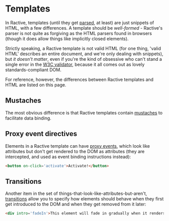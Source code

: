 # Templates

In Ractive, templates (until they get [parsed](ractive-parse.md), at least) are just snippets of HTML, with a few differences. A template should be *well-formed* - Ractive's parser is not quite as forgiving as the HTML parsers found in browsers (though it does allow things like implicitly closed elements).

Strictly speaking, a Ractive template is not valid HTML (for one thing, 'valid HTML' describes an entire document, and we're only dealing with snippets), but *it doesn't matter*, even if you're the kind of obsessive who can't stand a single error in the [W3C validator](http://validator.w3.org/), because it all comes out as lovely standards-compliant DOM.

For reference, however, the differences between Ractive templates and HTML are listed on this page.

## Mustaches

The most obvious difference is that Ractive templates contain [mustaches](mustaches.md) to facilitate data binding.

## Proxy event directives

Elements in a Ractive template can have [proxy events](events.md#proxy-events), which look like attributes but don't get rendered to the DOM as attributes (they are intercepted, and used as event binding instructions instead):

```html
<button on-click='activate'>Activate!</button>
```

## Transitions

Another item in the set of things-that-look-like-attributes-but-aren't, [transitions](transitions.md) allow you to specify how elements should behave when they first get introduced to the DOM and when they get removed from it later:

```html
<div intro='fadeIn'>This element will fade in gradually when it renders</div>
```
